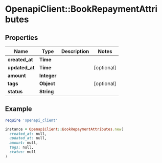 # OpenapiClient::BookRepaymentAttributes

## Properties

| Name | Type | Description | Notes |
| ---- | ---- | ----------- | ----- |
| **created_at** | **Time** |  |  |
| **updated_at** | **Time** |  | [optional] |
| **amount** | **Integer** |  |  |
| **tags** | **Object** |  | [optional] |
| **status** | **String** |  |  |

## Example

```ruby
require 'openapi_client'

instance = OpenapiClient::BookRepaymentAttributes.new(
  created_at: null,
  updated_at: null,
  amount: null,
  tags: null,
  status: null
)
```

